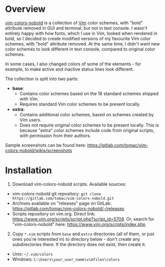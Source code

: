 # Overview

[vim-colors-nobold](https://gitlab.com/tomac/vim-colors-nobold) is a
collection of [Vim](https://www.vim.org) color schemes, with "bold" attribute
removed in GUI and terminal, but not in text console. I wasn't entirely happy
with how fonts, which I use in Vim, looked when rendered in bold, so I decided
to create modified versions of my favourite Vim color schemes, with "bold"
attribute removed. At the same time, I didn't want new color schemes to look
different in text console, compared to original color schemes.

In some cases, I also changed colors of some of the elements - for example, to
make active and inactive status lines look different.

The collection is split into two parts:

* **base**:
  * Contains color schemes based on the 18 standard schemes shipped with Vim.
  * Requires standard Vim color schemes to be present locally.
* **extra**:
  * Contains additional color schemes, based on schemes created
    by Vim users.
  * Does not require original color schemes to be present locally.
    This is because "extra" color schemes include code from original
    scripts, with permission from their authors.

Sample screenshots can be found here:
https://gitlab.com/tomac/vim-colors-nobold/wikis/screenshots

# Installation

1. Download vim-colors-nobold scripts. Available sources:
  * vim-colors-nobold git repository:
    `git clone https://gitlab.com/tomac/vim-colors-nobold.git`
  * Archives available on "releases" page on GitLab:
    https://gitlab.com/tomac/vim-colors-nobold/-/releases
  * Scripts repository on vim.org.
    Direct link: https://www.vim.org/scripts/script.php?script_id=5708.
    Or, search for "vim-colors-nobold" here: https://www.vim.org/scripts/index.php
2. Copy `*.vim` scripts from `base` and `extra` directories (all of them, or
   just ones you're interested in) to directory below - don't create any
   subdirectories there. If the directory does not exist, then create it.
  * Unix: `~/.vim/colors`
  * Windows: `C:\Users\your_user_name\vimfiles\colors`
